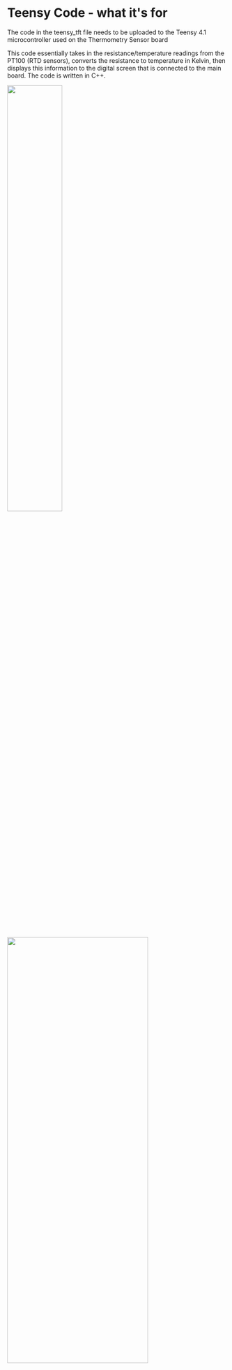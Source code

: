 # Teensy Code - what it's for



The code in the teensy_tft file needs to be uploaded to the Teensy 4.1 microcontroller used on the Thermometry Sensor board

This code essentially takes in the resistance/temperature readings from the PT100 (RTD sensors), converts the resistance to temperature in Kelvin, then displays this information to the digital screen that is connected to the main board.
The code is written in C++.


<img src = "https://user-images.githubusercontent.com/108306069/186031393-ab272727-d524-465a-8bb0-4282cfe1d6a7.png" width=50% height=50% />
<img src="https://user-images.githubusercontent.com/108306069/186031592-809fb829-91d5-4f96-82c8-fb6fc05c4156.png" width=80% height=50% />


Programs used for uploading teensy code to the microcontroller can be found [here](https://www.pjrc.com/teensy/loader_mac.html).

This link will take you to the following page:

<img src ="https://user-images.githubusercontent.com/108306069/186031658-57f1bef5-96a6-42bf-a0ae-659622360989.png" width=90% height=50% />


Download the two Teensy Loader links (boxed in red) and install the packages - One is the Teensyduino application and a second loader just called Teensy:

<img src="https://user-images.githubusercontent.com/108306069/186031696-5f7bca8f-2793-48db-b046-78d3197082d3.png" width=50% height=50% />

"Teensy" is the left application, "Teensyduino" is the right.

The website will instruct you on how to download these apps.

### **Note** 

The Teensy app (left side of above image) does not directly get downloaded into your applications folder.
I'd recommend dragging and placing it there so you don't have to go searching for it.



The teensy_tft file in this repository will be opened through the Teensyduino application. 
When uploading the teensy_tft file, make sure that you are uploading a ***.zip*** file and not a folder.
When the files here are downloaded from this repository, they will already be in a .zip format.
Upload the teensy code exactly how it is downloaded.
